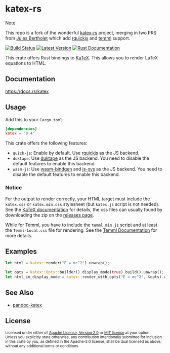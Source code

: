 # katex-rs

> [!NOTE]
> This repo is a fork of the wonderful [katex-rs](https://github.com/xu-cheng/katex-rs) project, merging in two PRS from [Jules Bertholet](https://github.com/Jules-Bertholet) which add [rquickjs](https://github.com/xu-cheng/katex-rs/pull/18) and [temml](https://github.com/xu-cheng/katex-rs/pull/20) support.

[![Build Status](https://github.com/xu-cheng/katex-rs/workflows/build/badge.svg)](https://github.com/xu-cheng/katex-rs/actions)
[![Latest Version](https://img.shields.io/crates/v/katex.svg)](https://crates.io/crates/katex)
[![Rust Documentation](https://docs.rs/katex/badge.svg)](https://docs.rs/katex)

This crate offers Rust bindings to [KaTeX](https://katex.org). This allows you to render LaTeX equations to HTML.

## Documentation

<https://docs.rs/katex>

## Usage

Add this to your `Cargo.toml`:

```toml
[dependencies]
katex = "0.4"
```

This crate offers the following features:

* `quick-js`: Enable by default. Use [rquickjs](https://crates.io/crates/rquickjs) as the JS backend.
* `duktape`: Use [duktape](https://crates.io/crates/ducc) as the JS backend. You need to disable the default features to enable this backend.
* `wasm-js`: Use [wasm-bindgen](https://crates.io/crates/wasm-bindgen) and [js-sys](https://crates.io/crates/js-sys) as the JS backend. You need to disable the default features to enable this backend.

### Notice
For the output to render correctly, your HTML target must include the `katex.css` or `katex.min.css` stylesheet (but `katex.js` script is not needed). See the [KaTeX documentation](https://katex.org/docs/browser) for details, the css files can usually found by downloading the zip on the [releases page](https://github.com/KaTeX/KaTeX/releases).

While for Temml, you have to include the `temml.min.js` script and at least the `Temml-Local.css` file for rendering. See the [Temml Documentation](https://temml.org/docs/en/administration) for more details.


## Examples

```rust
let html = katex::render("E = mc^2").unwrap();

let opts = katex::Opts::builder().display_mode(true).build().unwrap();
let html_in_display_mode = katex::render_with_opts("E = mc^2", &opts).unwrap();
```

## See Also

* [pandoc-katex](https://github.com/xu-cheng/pandoc-katex)

## License

<sup>
Licensed under either of <a href="LICENSE-APACHE">Apache License, Version 2.0</a> or <a href="LICENSE-MIT">MIT license</a> at your option.
</sup>
<br>
<sub>
Unless you explicitly state otherwise, any contribution intentionally submitted for inclusion in this crate by you, as defined in the Apache-2.0 license, shall be dual licensed as above, without any additional terms or conditions.
</sub>
